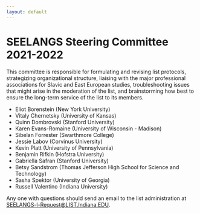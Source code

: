 ```yaml
---
layout: default
---
```


# SEELANGS Steering Committee 2021-2022

This committee is responsible for formulating and revising list protocols, strategizing organizational structure, liaising with the major professional associations for Slavic and East European studies, troubleshooting issues that might arise in the moderation of the list, and brainstorming how best to ensure the long-term service of the list to its members.

- Eliot Borenstein (New York University)
- Vitaly Chernetsky (University of Kansas)
- Quinn Dombrovski (Stanford University)
- Karen Evans-Romaine (University of Wisconsin - Madison)
- Sibelan Forrester (Swarthmore College)
- Jessie Labov (Corvinus University)
- Kevin Platt (University of Pennsylvania)
- Benjamin Rifkin (Hofstra University)
- Gabriella Safran (Stanford University)
- Betsy Sandstrom (Thomas Jefferson High School for Science and Technology)
- Sasha Spektor (University of Georgia)
- Russell Valentino (Indiana University)

Any one with questions should send an email to the list administration at SEELANGS-l-Request@LIST.Indiana.EDU.
